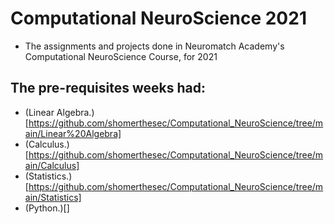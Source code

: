 # Computational NeuroScience 2021
 - The assignments and projects done in Neuromatch Academy's Computational NeuroScience Course, for 2021

## The pre-requisites weeks had:
 * (Linear Algebra.)[https://github.com/shomerthesec/Computational_NeuroScience/tree/main/Linear%20Algebra]
 * (Calculus.)[https://github.com/shomerthesec/Computational_NeuroScience/tree/main/Calculus]
 * (Statistics.)[https://github.com/shomerthesec/Computational_NeuroScience/tree/main/Statistics]
 * (Python.)[]

